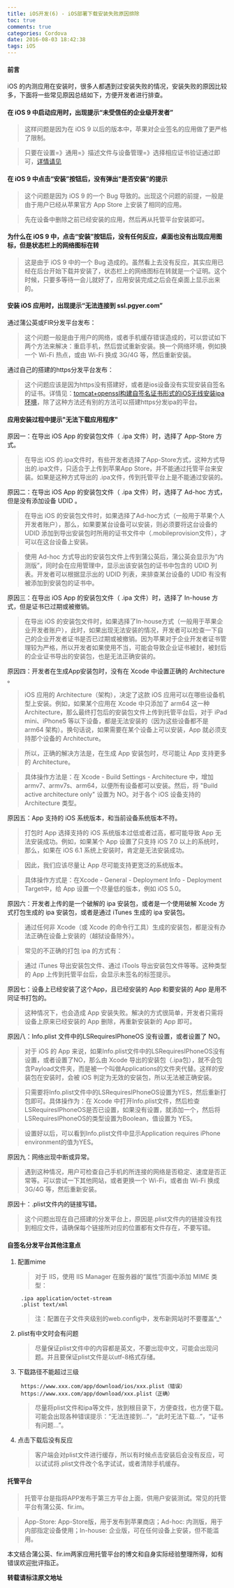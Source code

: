 ```yaml
---
title: iOS开发(6) - iOS部署下载安装失败原因排除
toc: true
comments: true
categories: Cordova
date: 2016-08-03 18:42:38
tags: iOS
---
```


#### 前言

iOS 的内测应用在安装时，很多人都遇到过安装失败的情况，安装失败的原因比较多，下面将一些常见原因总结如下，方便开发者进行排查。
<!-- more -->
#### 在 iOS 9 中启动应用时，出现提示“未受信任的企业级开发者”

>这样问题是因为在 iOS 9 以后的版本中，苹果对企业签名的应用做了更严格了限制。

>只要在设置=》通用=》描述文件与设备管理=》选择相应证书验证通过即可，[详情请见](http://fir.im/support/articles/faq/ios9_certificate)

#### 在 iOS 9 中点击“安装”按钮后，没有弹出“是否安装”的提示

>这个问题是因为 iOS 9 的一个 Bug 导致的。出现这个问题的前提，一般是由于用户已经从苹果官方 App Store 上安装了相同的应用。

>先在设备中删除之前已经安装的应用，然后再从托管平台安装即可。

#### 为什么在 iOS 9 中，点击“安装”按钮后，没有任何反应，桌面也没有出现应用图标，但是状态栏上的网络图标在转

>这是由于 iOS 9 中的一个 Bug 造成的。虽然看上去没有反应，其实应用已经在后台开始下载并安装了，状态栏上的网络图标在转就是一个证明。这个时候，只要多等待一会儿就好了，应用安装完成之后会在桌面上显示出来的。

#### 安装 iOS 应用时，出现提示“无法连接到 ssl.pgyer.com”

通过蒲公英或FIR分发平台发布：

>这个问题一般是由于用户的网络，或者手机缓存错误造成的，可以尝试如下两个方法来解决：重启手机，然后尝试重新安装。换一个网络环境，例如换一个 Wi-Fi 热点，或由 Wi-Fi 换成 3G/4G 等，然后重新安装。

通过自己的搭建的https分发平台发布：

>这个问题应该是因为https没有搭建好，或者是ios设备没有实现安装自签名的证书。详情见：[tomcat+openssl构建自签名证书形式的iOS无线安装ipa环境](http://lion1ou.win/2016/07/31/)，除了这种方法还有别的方法可以搭建https分发ipa的平台。


#### 应用安装过程中提示"无法下载应用程序"

原因一：在导出 iOS App 的安装包文件（ .ipa 文件）时，选择了 App-Store 方式。

>在导出 iOS 的.ipa文件时，有些开发者选择了App-Store方式，这种方式导出的.ipa文件，只适合于上传到苹果App Store，并不能通过托管平台来安装。如果是这种方式导出的 .ipa文件，传到托管平台上是不能通过安装的。

原因二：在导出 iOS App 的安装包文件（ .ipa 文件）时，选择了 Ad-hoc 方式，但是没有添加设备 UDID 。

>在导出 iOS 的安装包文件时，如果选择了Ad-hoc方式（一般用于苹果个人开发者账户），那么，如果要某台设备可以安装，则必须要将这台设备的 UDID 添加到导出安装包时所用的证书文件中（.mobileprovision文件），才可以在这台设备上安装。

>使用 Ad-hoc 方式导出的安装包文件上传到蒲公英后，蒲公英会显示为“内测版”，同时会在应用管理中，显示出该安装包的证书中包含的 UDID 列表。开发者可以根据显示出的 UDID 列表，来排查某台设备的 UDID 有没有被添加到安装包的证书中。

原因三：在导出 iOS App 的安装包文件（ .ipa 文件）时，选择了 In-house 方式，但是证书已过期或被撤销。

>在导出 iOS 的安装包文件时，如果选择了In-house方式（一般用于苹果企业开发者账户），此时，如果出现无法安装的情况，开发者可以检查一下自己的企业开发者证书是否已过期或被撤销。因为苹果对于企业开发者证书管理较为严格，所以开发者如果使用不当，可能会导致企业证书被封，被封后的企业证书导出的安装包，也是无法正确安装的。

原因四：开发者在生成App安装包时，没有在 Xcode 中设置正确的 Architecture 。

>iOS 应用的 Architecture（架构），决定了这款 iOS 应用可以在哪些设备机型上安装。例如，如果某个应用在 Xcode 中只添加了 arm64 这一种 Architecture，那么最终打包后的安装包文件上传到托管平台后，对于 iPad mini、iPhone5 等以下设备，都是无法安装的（因为这些设备都不是 arm64 架构）。换句话说，如果需要在某个设备上可以安装，App 就必须支持那个设备的 Architecture。

>所以，正确的解决方法是，在生成 App 安装包时，尽可能让 App 支持更多的 Architecture。

>具体操作方法是：在 Xcode - Build Settings - Architecture 中，增加 armv7、armv7s、arm64，以便所有设备都可以安装。然后，将 "Build active architecture only" 设置为 NO。对于各个 iOS 设备支持的 Architecture 类型。

原因五：App 支持的 iOS 系统版本，和当前设备系统版本不符。

>打包时 App 选择支持的 iOS 系统版本过低或者过高，都可能导致 App 无法安装成功。例如，如果某个 App 设置了只支持 iOS 7.0 以上的系统时，那么，如果在 iOS 6.1 系统上安装时，肯定是无法安装成功。

>因此，我们应该尽量让 App 尽可能支持更宽泛的系统版本。

>具体操作方式是：在Xcode - General - Deployment Info - Deployment Target中，给 App 设置一个尽量低的版本，例如 iOS 5.0。

原因六：开发者上传的是一个破解的 ipa 安装包，或者是一个使用破解 Xcode 方式打包生成的 ipa 安装包，或者是通过 iTunes 生成的 ipa 安装包。

>通过任何非 Xcode（或 Xcode 的命令行工具）生成的安装包，都是没有办法正确在设备上安装的（越狱设备除外）。

>常见的不正确的打包 ipa 的方式有：

>通过 iTunes 导出安装包文件、通过 iTools 导出安装包文件等等。这种类型的 App 上传到托管平台后，会显示未签名的标签提示。

原因七：设备上已经安装了这个App，且已经安装的 App 和要安装的 App 是用不同证书打包的。

>这种情况下，也会造成 App 安装失败。解决的方式很简单，开发者只需将设备上原来已经安装的 App 删除，再重新安装新的 App 即可。

原因八：Info.plist 文件中的LSRequiresIPhoneOS 没有设置，或者设置了 NO。

>对于 iOS 的 App 来说，如果Info.plist文件中的LSRequiresIPhoneOS没有设置，或者设置了NO，那么由 Xcode 导出的安装包（.ipa包），就不会包含Payload文件夹，而是被一个叫做Applications的文件夹代替。这样的安装包在安装时，会被 iOS 判定为无效的安装包，所以无法被正确安装。

>只需要将Info.plist文件中的LSRequiresIPhoneOS设置为YES，然后重新打包即可。具体操作为：在 Xcode 中打开Info.plist文件，然后检查 LSRequiresIPhoneOS是否已设置，如果没有设置，就添加一个，然后将LSRequiresIPhoneOS的类型设置为Boolean，值设置为 YES。

>设置好以后，可以看到Info.plist文件中显示Application requires iPhone environment的值为YES。

原因九：网络出现中断或异常。

>遇到这种情况，用户可检查自己手机的所连接的网络是否稳定、速度是否正常等。可以尝试一下其他网站，或者更换一个 Wi-Fi，或者由 Wi-Fi 换成 3G/4G 等，然后重新安装。

原因十：.plist文件内的链接写错。

>这个问题出现在自己搭建的分发平台上，原因是.plist文件内的链接没有找到相应文件，请确保每个链接所对应的位置都有文件存在，不要写错。

#### 自签名分发平台其他注意点

1. 配置mime

    >对于 IIS，使用 IIS Manager 在服务器的“属性”页面中添加 MIME 类型：

        .ipa application/octet-stream
        .plist text/xml

    >注：配置在子文件夹级别的web.config中，发布新网站时不要覆盖^_^
     
2. plist有中文时会有问题

    >尽量保证plist文件中的内容都是英文，不要出现中文，可能会出现问题。并且要保证plist文件是以utf-8格式存储。
 
3. 下载路径不能超过三级

        https://www.xxx.com/app/download/ios/xxx.plist（错误）
        https://www.xxx.com/app/download/xxx.plist（正确）

    >尽量将plist文件和ipa等文件，放到根目录下，方便查找，也方便下载。可能会出现各种错误提示：“无法连接到…”，“此时无法下载…”，“证书有问题…”。
 
4. 点击下载后没有反应

    >客户端会对plist文件进行缓存，所以有时候点击安装后会没有反应，可以试试将.plist文件改个名字试试，或者清除手机缓存。



#### 托管平台 

>托管平台是指将APP发布于第三方平台上面，供用户安装测试。常见的托管平台有蒲公英、fir.im。

>App-Store: App-Store版，用于发布到苹果商店；Ad-hoc: 内测版，用于内部指定设备使用；In-house: 企业版，可在任何设备上安装，但不能滥用。

本文结合蒲公英、fir.im两家应用托管平台的博文和自身实际经验整理所得，如有错误欢迎批评指正。

**转载请标注原文地址**                           
